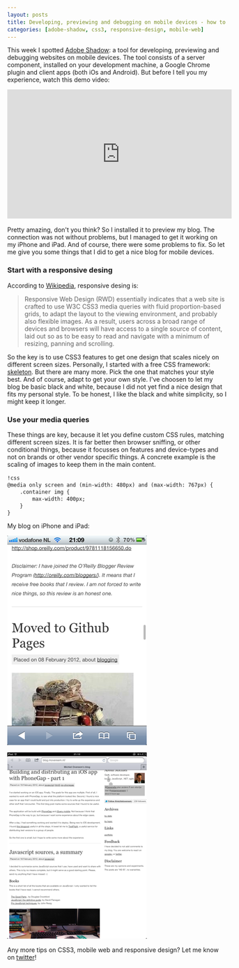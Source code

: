 ```yaml
---
layout: posts
title: Developing, previewing and debugging on mobile devices - how to make your blog beautiful across devices
categories: [adobe-shadow, css3, responsive-design, mobile-web]
---
```

This week I spotted [Adobe Shadow][1]: a tool for developing, 
previewing and debugging websites on mobile devices. 
The tool consists of a server component, installed on your development machine, 
a Google Chrome plugin and client apps (both iOs and Android). 
But before I tell you my experience, watch this demo video:

<iframe title="AdobeTV Video Player" width="515" height="296" src="http://tv.adobe.com/embed/877/12009/" frameborder="0" allowfullscreen="allowfullscreen" scrolling="no">
</iframe> 

Pretty amazing, don't you think? So I installed it to preview my blog. 
The connection was not without problems, but I managed to get it working on my iPhone and iPad. 
And of course, there were some problems to fix. 
So let me give you some things that I did to get a nice blog for mobile devices.

### Start with a responsive desing

According to [Wikipedia][2], responsive desing is:

> Responsive Web Design (RWD) essentially indicates that a web site is crafted 
> to use W3C CSS3 media queries with fluid proportion-based grids, 
> to adapt the layout to the viewing environment, 
> and probably also flexible images.
> As a result, users across a broad range of devices and browsers 
> will have access to a single source of content, 
> laid out so as to be easy to read and navigate with a minimum of resizing, 
> panning and scrolling.

So the key is to use CSS3 features to get one design that scales nicely
on different screen sizes. Personally, I started with a free CSS framework: 
[skeleton][3]. But there are many more. Pick the one that matches your style best. 
And of course, adapt to get your own style. I've choosen to let my blog be
basic black and white, 
because I did not yet find a nice design that fits my personal style. 
To be honest, I like the black and white simplicity, so I might keep it longer.

### Use your media queries

These things are key, because it let you define custom CSS rules, matching different screen sizes. It is far better then browser sniffing, or other conditional things, because it focusses on features and device-types and not on brands or other vendor specific things. A concrete example is the scaling of images to keep them in the main content.

    !css
    @media only screen and (min-width: 480px) and (max-width: 767px) {
        .container img {
            max-width: 400px;
        }
    }
    
My blog on iPhone and iPad:

![blog on iPhone](/images/blog-iphone.png)

![blog on iPad](/images/blog-ipad.png)

Any more tips on CSS3, mobile web and responsive design? Let me know on [twitter][4]!
    
[1]: http://labs.adobe.com/technologies/shadow/
[2]: http://en.wikipedia.org/wiki/Responsive_Web_Design
[3]: http://www.getskeleton.com/
[4]: http://www.twitter.com/michielovereem/